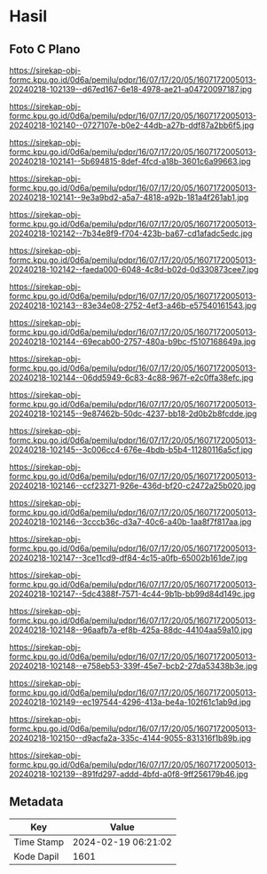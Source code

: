 # Hasil

## Foto C Plano

https://sirekap-obj-formc.kpu.go.id/0d6a/pemilu/pdpr/16/07/17/20/05/1607172005013-20240218-102139--d67ed167-6e18-4978-ae21-a04720097187.jpg

https://sirekap-obj-formc.kpu.go.id/0d6a/pemilu/pdpr/16/07/17/20/05/1607172005013-20240218-102140--0727107e-b0e2-44db-a27b-ddf87a2bb6f5.jpg

https://sirekap-obj-formc.kpu.go.id/0d6a/pemilu/pdpr/16/07/17/20/05/1607172005013-20240218-102141--5b694815-8def-4fcd-a18b-3601c6a99663.jpg

https://sirekap-obj-formc.kpu.go.id/0d6a/pemilu/pdpr/16/07/17/20/05/1607172005013-20240218-102141--9e3a9bd2-a5a7-4818-a92b-181a4f261ab1.jpg

https://sirekap-obj-formc.kpu.go.id/0d6a/pemilu/pdpr/16/07/17/20/05/1607172005013-20240218-102142--7b34e8f9-f704-423b-ba67-cd1afadc5edc.jpg

https://sirekap-obj-formc.kpu.go.id/0d6a/pemilu/pdpr/16/07/17/20/05/1607172005013-20240218-102142--faeda000-6048-4c8d-b02d-0d330873cee7.jpg

https://sirekap-obj-formc.kpu.go.id/0d6a/pemilu/pdpr/16/07/17/20/05/1607172005013-20240218-102143--83e34e08-2752-4ef3-a46b-e57540161543.jpg

https://sirekap-obj-formc.kpu.go.id/0d6a/pemilu/pdpr/16/07/17/20/05/1607172005013-20240218-102144--69ecab00-2757-480a-b9bc-f5107168649a.jpg

https://sirekap-obj-formc.kpu.go.id/0d6a/pemilu/pdpr/16/07/17/20/05/1607172005013-20240218-102144--06dd5949-6c83-4c88-967f-e2c0ffa38efc.jpg

https://sirekap-obj-formc.kpu.go.id/0d6a/pemilu/pdpr/16/07/17/20/05/1607172005013-20240218-102145--9e87462b-50dc-4237-bb18-2d0b2b8fcdde.jpg

https://sirekap-obj-formc.kpu.go.id/0d6a/pemilu/pdpr/16/07/17/20/05/1607172005013-20240218-102145--3c006cc4-676e-4bdb-b5b4-11280116a5cf.jpg

https://sirekap-obj-formc.kpu.go.id/0d6a/pemilu/pdpr/16/07/17/20/05/1607172005013-20240218-102146--ccf23271-926e-436d-bf20-c2472a25b020.jpg

https://sirekap-obj-formc.kpu.go.id/0d6a/pemilu/pdpr/16/07/17/20/05/1607172005013-20240218-102146--3cccb36c-d3a7-40c6-a40b-1aa8f7f817aa.jpg

https://sirekap-obj-formc.kpu.go.id/0d6a/pemilu/pdpr/16/07/17/20/05/1607172005013-20240218-102147--3ce11cd9-df84-4c15-a0fb-65002b161de7.jpg

https://sirekap-obj-formc.kpu.go.id/0d6a/pemilu/pdpr/16/07/17/20/05/1607172005013-20240218-102147--5dc4388f-7571-4c44-9b1b-bb99d84d149c.jpg

https://sirekap-obj-formc.kpu.go.id/0d6a/pemilu/pdpr/16/07/17/20/05/1607172005013-20240218-102148--96aafb7a-ef8b-425a-88dc-44104aa59a10.jpg

https://sirekap-obj-formc.kpu.go.id/0d6a/pemilu/pdpr/16/07/17/20/05/1607172005013-20240218-102148--e758eb53-339f-45e7-bcb2-27da53438b3e.jpg

https://sirekap-obj-formc.kpu.go.id/0d6a/pemilu/pdpr/16/07/17/20/05/1607172005013-20240218-102149--ec197544-4296-413a-be4a-102f61c1ab9d.jpg

https://sirekap-obj-formc.kpu.go.id/0d6a/pemilu/pdpr/16/07/17/20/05/1607172005013-20240218-102150--d9acfa2a-335c-4144-9055-831316f1b89b.jpg

https://sirekap-obj-formc.kpu.go.id/0d6a/pemilu/pdpr/16/07/17/20/05/1607172005013-20240218-102139--891fd297-addd-4bfd-a0f8-9ff256179b46.jpg


## Metadata

| Key        | Value               |
| ---------- | ------------------- |
| Time Stamp | 2024-02-19 06:21:02 |
| Kode Dapil | 1601                |



